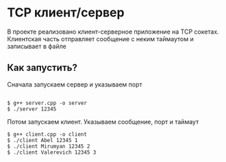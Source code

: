 # TCP клиент/сервер

В проекте реализовано клиент-серверное приложение на TCP сокетах. Клиентская часть отправляет сообщение с неким таймаутом и записывает в файле

## Как запустить?

Сначала запускаем сервер и указываем порт
```

$ g++ server.cpp -o server
$ ./server 12345

```

Потом запускаем клиент. Указываем сообщение, порт и таймаут

```
$ g++ client.cpp -o client
$ ./client Abel 12345 1
$ ./client Mirumyan 12345 2
$ ./client Valerevich 12345 3
```
